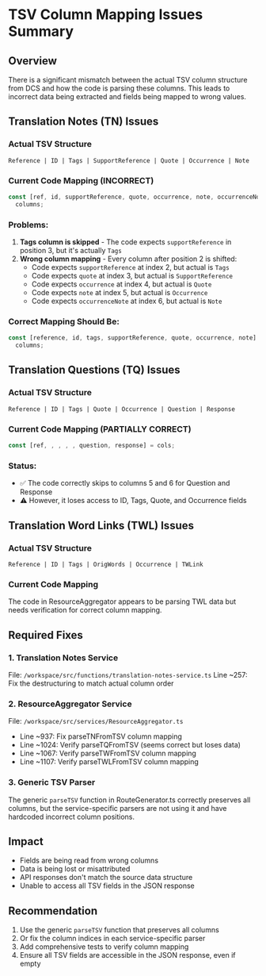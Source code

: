 # TSV Column Mapping Issues Summary

## Overview

There is a significant mismatch between the actual TSV column structure from DCS and how the code is parsing these columns. This leads to incorrect data being extracted and fields being mapped to wrong values.

## Translation Notes (TN) Issues

### Actual TSV Structure

```
Reference | ID | Tags | SupportReference | Quote | Occurrence | Note
```

### Current Code Mapping (INCORRECT)

```javascript
const [ref, id, supportReference, quote, occurrence, note, occurrenceNote] =
  columns;
```

### Problems:

1. **Tags column is skipped** - The code expects `supportReference` in position 3, but it's actually `Tags`
2. **Wrong column mapping** - Every column after position 2 is shifted:
   - Code expects `supportReference` at index 2, but actual is `Tags`
   - Code expects `quote` at index 3, but actual is `SupportReference`
   - Code expects `occurrence` at index 4, but actual is `Quote`
   - Code expects `note` at index 5, but actual is `Occurrence`
   - Code expects `occurrenceNote` at index 6, but actual is `Note`

### Correct Mapping Should Be:

```javascript
const [reference, id, tags, supportReference, quote, occurrence, note] =
  columns;
```

## Translation Questions (TQ) Issues

### Actual TSV Structure

```
Reference | ID | Tags | Quote | Occurrence | Question | Response
```

### Current Code Mapping (PARTIALLY CORRECT)

```javascript
const [ref, , , , , question, response] = cols;
```

### Status:

- ✅ The code correctly skips to columns 5 and 6 for Question and Response
- ⚠️ However, it loses access to ID, Tags, Quote, and Occurrence fields

## Translation Word Links (TWL) Issues

### Actual TSV Structure

```
Reference | ID | Tags | OrigWords | Occurrence | TWLink
```

### Current Code Mapping

The code in ResourceAggregator appears to be parsing TWL data but needs verification for correct column mapping.

## Required Fixes

### 1. Translation Notes Service

File: `/workspace/src/functions/translation-notes-service.ts`
Line ~257: Fix the destructuring to match actual column order

### 2. ResourceAggregator Service

File: `/workspace/src/services/ResourceAggregator.ts`

- Line ~937: Fix parseTNFromTSV column mapping
- Line ~1024: Verify parseTQFromTSV (seems correct but loses data)
- Line ~1067: Verify parseTWFromTSV column mapping
- Line ~1107: Verify parseTWLFromTSV column mapping

### 3. Generic TSV Parser

The generic `parseTSV` function in RouteGenerator.ts correctly preserves all columns, but the service-specific parsers are not using it and have hardcoded incorrect column positions.

## Impact

- Fields are being read from wrong columns
- Data is being lost or misattributed
- API responses don't match the source data structure
- Unable to access all TSV fields in the JSON response

## Recommendation

1. Use the generic `parseTSV` function that preserves all columns
2. Or fix the column indices in each service-specific parser
3. Add comprehensive tests to verify column mapping
4. Ensure all TSV fields are accessible in the JSON response, even if empty
